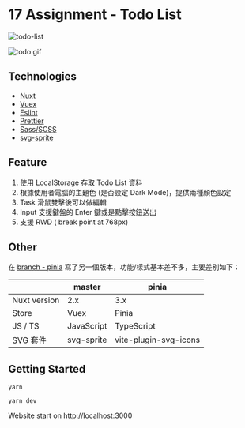 # 17 Assignment - Todo List

![todo-list](https://i.imgur.com/0L6xqEE.png)

![todo gif](https://i.imgur.com/txSgCBc.gif)
## Technologies

* [Nuxt](https://nuxtjs.org/)
* [Vuex](https://vuex.vuejs.org/)
* [Eslint](https://eslint.org/)
* [Prettier](https://prettier.io/)
* [Sass/SCSS](https://sass-lang.com/)
* [svg-sprite](https://www.npmjs.com/package/@nuxtjs/svg-sprite)

## Feature

1. 使用 LocalStorage 存取 Todo List 資料
2. 根據使用者電腦的主題色 (是否設定 Dark Mode)，提供兩種顏色設定
3. Task 滑鼠雙擊後可以做編輯
4. Input 支援鍵盤的 Enter 鍵或是點擊按鈕送出
5. 支援 RWD ( break point at 768px)


## Other

在 [branch - pinia](https://github.com/JennieSH/17-assignment/tree/pinia) 寫了另一個版本，功能/樣式基本差不多，主要差別如下：

|              | master     | pinia                 |
| ------------ | ---------- | --------------------- |
| Nuxt version | 2.x        | 3.x                   |
| Store        | Vuex       | Pinia                 |
| JS / TS      | JavaScript | TypeScript            |
| SVG 套件     | svg-sprite | vite-plugin-svg-icons |


## Getting Started

```
yarn
```

```
yarn dev
```

Website start on http://localhost:3000